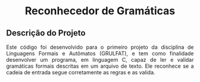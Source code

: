<h1 align="center"> Reconhecedor de Gramáticas </h1>

## Descrição do Projeto
<p align="justify">
 Este código foi desenvolvido para o primeiro projeto da disciplina de Linguagens Formais e Autômatos (GRULFAT), e tem como finalidade desenvolver um programa, em linguagem C, 
capaz de ler e validar gramáticas formais descritas em um arquivo de texto. 
Ele reconhece se a cadeia de entrada segue corretamente as regras e 
as valida.
</p>
